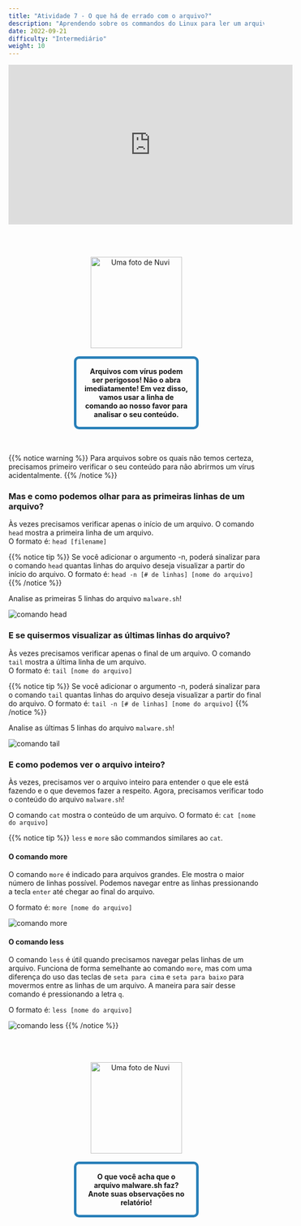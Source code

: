 ```yaml
---
title: "Atividade 7 - O que há de errado com o arquivo?"
description: "Aprendendo sobre os commandos do Linux para ler um arquivo sem abri-lo"
date: 2022-09-21
difficulty: "Intermediário"
weight: 10
---
```


<iframe width="560" height="315" src="https://www.youtube.com/embed/tgciAD4hbyU" alt="Um vídeo do YouTube sobre a atividade 7" frameborder="0" allow="accelerometer; autoplay; clipboard-write; encrypted-media; gyroscope; picture-in-picture" allowfullscreen></iframe>

<div style="margin: 1rem;padding: 2rem 2rem;text-align: center;">
    <div style="display: inline-block;padding: 1rem 1rem;vertical-align: middle;">
        <img src="../images/nuvi.PNG?" alt="Uma foto de Nuvi" width="180" height="180" />
    </div>
    <div style="display: inline-block;padding: 1rem 1rem;vertical-align: middle;width:50%;border:5px solid #2980b9;border-radius:10px;font-weight: bold;">
        Arquivos com vírus podem ser perigosos! Não o abra imediatamente! Em vez disso, vamos usar a linha de comando ao nosso favor para analisar o seu conteúdo.
    </div>
</div>

{{% notice warning %}}
Para arquivos sobre os quais não temos certeza, precisamos primeiro verificar o seu conteúdo para não abrirmos um vírus acidentalmente.
{{% /notice %}}

### Mas e como podemos olhar para as primeiras linhas de um arquivo?

Às vezes precisamos verificar apenas o início de um arquivo. O comando `head` mostra a primeira linha de um arquivo.  
O formato é: `head [filename]`

{{% notice tip %}}
Se você adicionar o argumento -n, poderá sinalizar para o comando `head` quantas linhas do arquivo deseja visualizar a partir do início do arquivo.
O formato é: `head -n [# de linhas] [nome do arquivo]`
{{% /notice %}}

Analise as primeiras 5 linhas do arquivo `malware.sh`!

![comando head](../images/Act7.1.png?classes=border,shadow)

### E se quisermos visualizar as últimas linhas do arquivo?

Às vezes precisamos verificar apenas o final de um arquivo. O comando `tail` mostra a última linha de um arquivo.  
O formato é: `tail [nome do arquivo]`

{{% notice tip %}}
Se você adicionar o argumento -n, poderá sinalizar para o comando `tail` quantas linhas do arquivo deseja visualizar a partir do final do arquivo.
O formato é: `tail -n [# de linhas] [nome do arquivo]`
{{% /notice %}}

Analise as últimas 5 linhas do arquivo `malware.sh`!

![comando tail](../images/Act7.2.png?classes=border,shadow)

### E como podemos ver o arquivo inteiro?

Às vezes, precisamos ver o arquivo inteiro para entender o que ele está fazendo e o que devemos fazer a respeito.
Agora, precisamos verificar todo o conteúdo do arquivo `malware.sh`!

O comando `cat` mostra o conteúdo de um arquivo.
O formato é: `cat [nome do arquivo]`

{{% notice tip %}}
`less` e `more` são commandos similares ao `cat`.

#### O comando more

O comando `more` é indicado para arquivos grandes. Ele mostra o maior número de linhas possível. Podemos navegar entre as linhas pressionando a tecla `enter` até chegar ao final do arquivo.

O formato é: `more [nome do arquivo]`

![comando more](../images/Act7.3.png?classes=border,shadow)

#### O comando less

O comando `less` é útil quando precisamos navegar pelas linhas de um arquivo. Funciona de forma semelhante ao comando `more`, mas com uma diferença do uso das teclas de `seta para cima` e `seta para baixo` para movermos entre as linhas de um arquivo. A maneira para sair desse comando é pressionando a letra `q`.

O formato é: `less [nome do arquivo]`

![comando less](../images/Act7.4.png?classes=border,shadow)
{{% /notice %}}

<div style="margin: 1rem;padding: 2rem 2rem;text-align: center;">
    <div style="display: inline-block;padding: 1rem 1rem;vertical-align: middle;">
        <img src="../images/nuvi.PNG?" alt="Uma foto de Nuvi" width="180" height="180" />
    </div>
    <div style="display: inline-block;padding: 1rem 1rem;vertical-align: middle;width:50%;border:5px solid #2980b9;border-radius:10px;font-weight: bold;">
        O que você acha que o arquivo malware.sh faz? Anote suas observações no relatório!
    </div>
</div>
